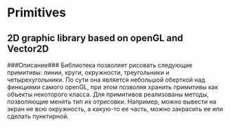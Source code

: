 # Primitives 
2D graphic library based on openGL and Vector2D
-------
###Описание###
Библиотека позволяет рисовать следующие примитивы: линии, круги, окружности, треугольники и четырехугольники. По сути она является небольшой оберткой над финкциями самого openGL, при этом позволяя хранить примитивы как объекты некоторого класса. Для примитивов реализованы методы, позволяющие менять тип их отрисовки. Например, можно вывести на экран не всю окружность, а какую-то ее часть, можно закрасить ее или сделать пунктирной. 
